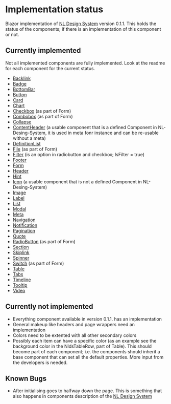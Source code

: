 # Implementation status
Blazor implementation of [NL Design System](https://nl-design-system.gitlab.io/nl-design-system/index.html) version 0.1.1.
This holds the status of the components; if there is an implementation of this component or not.

## Currently implemented

Not all implemented components are fully implemented. Look at the readme for each component for the current status.

- [Backlink](./BackLink)
- [Badge](./Badge)
- [BottomBar](./BottomBar)
- [Button](./Button)
- [Card](./Card)
- [Chart](./Chart)
- [Checkbox](./Form) (as part of Form)
- [Combobox](./Form) (as part of Form)
- [Collapse](./Collapse)
- [ContentHeader](./ContentHeader) (a usable component that is a defined Component in NL-Desing-System, it is used in meta fonr instance and can be re-usable without a meta)
- [DefinitionList](./DefinitionList)
- [File](./File) (as part of Form)
- [Filter](./Form) (is an option in radiobutton and checkbox; IsFilter = true)
- [Footer](./Footer)
- [Form](./Form)
- [Header](./Header)
- [Hint](./Hint)
- [Icon](./Icon) (a usable component that is not a defined Component in NL-Desing-System)
- [Image](./Image)
- [Label](./Label)
- [List](./List)
- [Modal](./Modal)
- [Meta](./Meta)
- [Navigation](./Navigation)
- [Notification](./Notification)
- [Pagination](./Pagination)
- [Quote](./Quote)
- [RadioButton](./Form) (as part of Form)
- [Section](./Section)
- [Skiplink](./Skiplink)
- [Spinner](./Spinner)
- [Switch](./Form) (as part of Form)
- [Table](./Table)
- [Tabs](./Tabs)
- [Timeline](./Timeline)
- [Tooltip](./Tooltip)
- [Video](./Video)

## Currently not implemented

 - Everything component available in version 0.1.1. has an implementation
 - General makeup like headers and page wrappers need an implementation
 - Colors need to be extented with all other secondary colors
 - Possibly each item can have a specific color (as an example see the background color in the NldsTableRow, part of Table). This should become part of each component; i.e. the components should inherit a base component that can set all the default properties. More input from the developers is needed.

 ## Known Bugs

 - After initialising goes to halfway down the page. This is something that also happens in components description of the [NL Design System](https://nl-design-system.gitlab.io/nl-design-system/componenten/index.html)